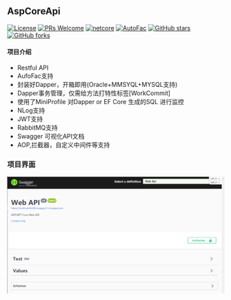 ## AspCoreApi
[![License](https://img.shields.io/badge/license-MIT-blue.svg)](LICENSE)
[![PRs Welcome](https://img.shields.io/badge/PRs-welcome-brightgreen.svg)](https://github.com/H-Koala/AspCoreApi/pulls)
[![netcore](https://img.shields.io/badge/netcore-2.1-blue)](netcore)
[![AutoFac](https://img.shields.io/badge/AutoFac-5.2.0-brightgreen)](AutoFac)
[![GitHub stars](https://img.shields.io/github/stars/H-Koala/AspCoreApi.svg?style=social&label=Stars)](https://github.com/H-Koala/AspCoreApi)
[![GitHub forks](https://img.shields.io/github/forks/H-Koala/AspCoreApi.svg?style=social&label=Fork)](https://github.com/H-Koala/AspCoreApi)

#### 项目介绍
* Restful API
* AufoFac支持
* 封装好Dapper，开箱即用(Oracle+MMSYQL+MYSQL支持)
* Dapper事务管理，仅需给方法打特性标签[WorkCommit]
* 使用了MiniProfile 对Dapper or EF Core 生成的SQL 进行监控
* NLog支持
* JWT支持
* RabbitMQ支持
* Swagger 可视化API文档
* AOP,拦截器，自定义中间件等支持
### 项目界面
![image text](https://raw.githubusercontent.com/H-Koala/AspCoreApi/master/AspCoreApi/img/swagger.png)
